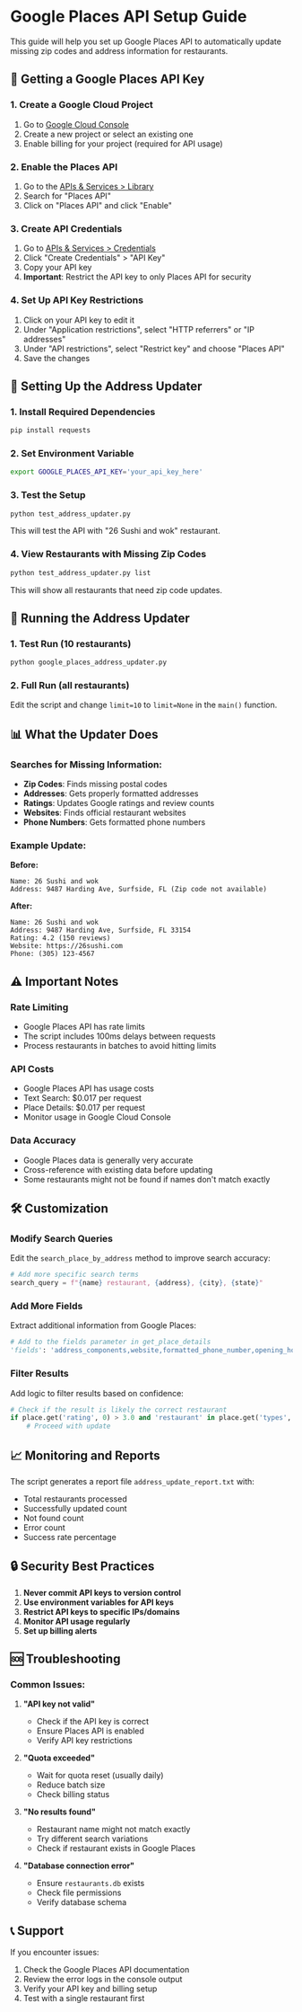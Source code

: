 # Google Places API Setup Guide

This guide will help you set up Google Places API to automatically update missing zip codes and address information for restaurants.

## 🔑 Getting a Google Places API Key

### 1. Create a Google Cloud Project
1. Go to [Google Cloud Console](https://console.cloud.google.com/)
2. Create a new project or select an existing one
3. Enable billing for your project (required for API usage)

### 2. Enable the Places API
1. Go to the [APIs & Services > Library](https://console.cloud.google.com/apis/library)
2. Search for "Places API"
3. Click on "Places API" and click "Enable"

### 3. Create API Credentials
1. Go to [APIs & Services > Credentials](https://console.cloud.google.com/apis/credentials)
2. Click "Create Credentials" > "API Key"
3. Copy your API key
4. **Important**: Restrict the API key to only Places API for security

### 4. Set Up API Key Restrictions
1. Click on your API key to edit it
2. Under "Application restrictions", select "HTTP referrers" or "IP addresses"
3. Under "API restrictions", select "Restrict key" and choose "Places API"
4. Save the changes

## 🚀 Setting Up the Address Updater

### 1. Install Required Dependencies
```bash
pip install requests
```

### 2. Set Environment Variable
```bash
export GOOGLE_PLACES_API_KEY='your_api_key_here'
```

### 3. Test the Setup
```bash
python test_address_updater.py
```

This will test the API with "26 Sushi and wok" restaurant.

### 4. View Restaurants with Missing Zip Codes
```bash
python test_address_updater.py list
```

This will show all restaurants that need zip code updates.

## 🔧 Running the Address Updater

### 1. Test Run (10 restaurants)
```bash
python google_places_address_updater.py
```

### 2. Full Run (all restaurants)
Edit the script and change `limit=10` to `limit=None` in the `main()` function.

## 📊 What the Updater Does

### Searches for Missing Information:
- **Zip Codes**: Finds missing postal codes
- **Addresses**: Gets properly formatted addresses
- **Ratings**: Updates Google ratings and review counts
- **Websites**: Finds official restaurant websites
- **Phone Numbers**: Gets formatted phone numbers

### Example Update:
**Before:**
```
Name: 26 Sushi and wok
Address: 9487 Harding Ave, Surfside, FL (Zip code not available)
```

**After:**
```
Name: 26 Sushi and wok
Address: 9487 Harding Ave, Surfside, FL 33154
Rating: 4.2 (150 reviews)
Website: https://26sushi.com
Phone: (305) 123-4567
```

## ⚠️ Important Notes

### Rate Limiting
- Google Places API has rate limits
- The script includes 100ms delays between requests
- Process restaurants in batches to avoid hitting limits

### API Costs
- Google Places API has usage costs
- Text Search: $0.017 per request
- Place Details: $0.017 per request
- Monitor usage in Google Cloud Console

### Data Accuracy
- Google Places data is generally very accurate
- Cross-reference with existing data before updating
- Some restaurants might not be found if names don't match exactly

## 🛠️ Customization

### Modify Search Queries
Edit the `search_place_by_address` method to improve search accuracy:

```python
# Add more specific search terms
search_query = f"{name} restaurant, {address}, {city}, {state}"
```

### Add More Fields
Extract additional information from Google Places:

```python
# Add to the fields parameter in get_place_details
'fields': 'address_components,website,formatted_phone_number,opening_hours,price_level,types'
```

### Filter Results
Add logic to filter results based on confidence:

```python
# Check if the result is likely the correct restaurant
if place.get('rating', 0) > 3.0 and 'restaurant' in place.get('types', []):
    # Proceed with update
```

## 📈 Monitoring and Reports

The script generates a report file `address_update_report.txt` with:
- Total restaurants processed
- Successfully updated count
- Not found count
- Error count
- Success rate percentage

## 🔒 Security Best Practices

1. **Never commit API keys to version control**
2. **Use environment variables for API keys**
3. **Restrict API keys to specific IPs/domains**
4. **Monitor API usage regularly**
5. **Set up billing alerts**

## 🆘 Troubleshooting

### Common Issues:

1. **"API key not valid"**
   - Check if the API key is correct
   - Ensure Places API is enabled
   - Verify API key restrictions

2. **"Quota exceeded"**
   - Wait for quota reset (usually daily)
   - Reduce batch size
   - Check billing status

3. **"No results found"**
   - Restaurant name might not match exactly
   - Try different search variations
   - Check if restaurant exists in Google Places

4. **"Database connection error"**
   - Ensure `restaurants.db` exists
   - Check file permissions
   - Verify database schema

## 📞 Support

If you encounter issues:
1. Check the Google Places API documentation
2. Review the error logs in the console output
3. Verify your API key and billing setup
4. Test with a single restaurant first 